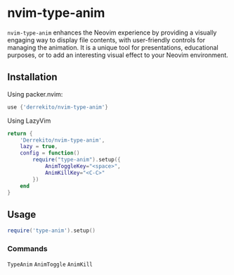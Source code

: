 # nvim-type-anim

`nvim-type-anim` enhances the Neovim experience by providing a visually engaging way to display file contents, with user-friendly controls for managing the animation. It is a unique tool for presentations, educational purposes, or to add an interesting visual effect to your Neovim environment.

## Installation

Using packer.nvim:

```lua
use {'derrekito/nvim-type-anim'}
```

Using LazyVim

```lua
return {
    'Derrekito/nvim-type-anim',
    lazy = true,
    config = function()
        require("type-anim").setup({
            AnimToggleKey="<space>",
            AnimKillKey="<C-C>"
        })
    end
}
```

## Usage
```lua
require('type-anim').setup()
```

### Commands

`TypeAnim`
`AnimToggle`
`AnimKill`
